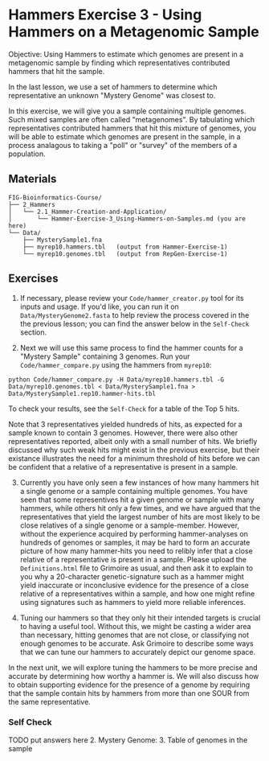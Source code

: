 # Hammers Exercise 3 - Using Hammers on a Metagenomic Sample

Objective: Using Hammers to estimate which genomes are present in a metagenomic sample by finding which representatives contributed hammers that hit the sample.

In the last lesson, we use a set of hammers to determine which representative an unknown "Mystery Genome" was closest to.

In this exercise, we will give you a sample containing multiple genomes.
Such mixed samples are often called "metagenomes".
By tabulating which representatives contributed hammers that hit this mixture of genomes, you will be able to estimate which genomes are present in the sample, in a process analagous to taking a "poll" or "survey" of the members of a population.


## Materials

```
FIG-Bioinformatics-Course/
├── 2_Hammers
│   └── 2.1_Hammer-Creation-and-Application/
│       └── Hammer-Exercise-3_Using-Hammers-on-Samples.md (you are here)
└── Data/
    ├── MysterySample1.fna
    ├── myrep10.hammers.tbl   (output from Hammer-Exercise-1)
    └── myrep10.genomes.tbl   (output from RepGen-Exercise-1)
```

## Exercises

1. If necessary, please review your `Code/hammer_creator.py` tool
for its inputs and usage.
If you'd like, you can run it on `Data/MysteryGenome2.fasta`
to help review the process covered in the the previous lesson;
you can find the answer below in the `Self-Check` section.

2. Next we will use this same process to find the hammer counts
for a "Mystery Sample" containing 3 genomes.
Run your `Code/hammer_compare.py` using the hammers from `myrep10`:

```
python Code/hammer_compare.py -H Data/myrep10.hammers.tbl -G Data/myrep10.genomes.tbl < Data/MysterySample1.fna > Data/MysterySample1.rep10.hammer-hits.tbl
```

To check your results, see the `Self-Check` for a table of the Top 5 hits.

Note that 3 representatives yielded hundreds of hits, as expected for a sample known to contain 3 genomes. However, there were also other representatives reported,
albeit only with a small number of hits. We briefly discussed why such weak hits might exist in the previous exercise, but their existance illustrates the need for a minimum threshold of hits before we can be confident that a relative of a representative is present in a sample.

3. Currently you have only seen a few instances of how many hammers hit a single genome or a sample containing multiple genomes. You have seen that some representives hit a given genome or sample with many hammers, while others hit only a few times, and we have argued that the representatives that yield the largest number of hits are most likely to be close relatives of a single genome or a sample-member. However, without the experience acquired by performing hammer-analyses on hundreds of genomes or samples, it may be hard to form an accurate picture of how many hammer-hits you need to relibly infer that a close relative of a representative is present in a sample. Please upload the `Definitions.html` file to Grimoire as usual, and then ask it to explain to you why a 20-character genetic-signature such as a hammer might yield inaccurate or inconclusive evidence for the presence of a close relative of a representatives within a sample, and how one might refine using signatures such as hammers to yield more reliable inferences.

4. Tuning our hammers so that they only hit their intended targets is crucial to having a useful tool. Without this, we might be casting a wider area than necessary, hitting genomes that are not close, or classifying not enough genomes to be accurate. Ask Grimoire to describe some ways that we can tune our hammers to accurately depict our genome space.

In the next unit, we will explore tuning the hammers to be more precise and accurate by determining how worthy a hammer is. We will also discuss how to obtain supporting evidence for the presence of a genome by requiring that the sample contain hits by hammers from more than one SOUR from the same representative.

### Self Check

TODO put answers here
2. Mystery Genome: 
3. Table of genomes in the sample

